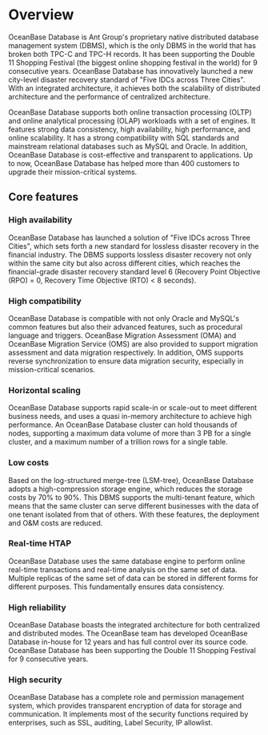 # Overview

OceanBase Database is Ant Group's proprietary native distributed database management system (DBMS), which is the only DBMS in the world that has broken both TPC-C and TPC-H records. It has been supporting the Double 11 Shopping Festival (the biggest online shopping festival in the world) for 9 consecutive years. OceanBase Database has innovatively launched a new city-level disaster recovery standard of "Five IDCs across Three Cities". With an integrated architecture, it achieves both the scalability of distributed architecture and the performance of centralized architecture. 

OceanBase Database supports both online transaction processing (OLTP) and online analytical processing (OLAP) workloads with a set of engines. It features strong data consistency, high availability, high performance, and online scalability. It has a strong compatibility with SQL standards and mainstream relational databases such as MySQL and Oracle. In addition, OceanBase Database is cost-effective and transparent to applications. Up to now, OceanBase Database has helped more than 400 customers to upgrade their mission-critical systems.

## Core features

### High availability

OceanBase Database has launched a solution of "Five IDCs across Three Cities", which sets forth a new standard for lossless disaster recovery in the financial industry. The DBMS supports lossless disaster recovery not only within the same city but also across different cities, which reaches the financial-grade disaster recovery standard level 6 (Recovery Point Objective (RPO) = 0, Recovery Time Objective (RTO) < 8 seconds).

### High compatibility

OceanBase Database is compatible with not only Oracle and MySQL's common features but also their advanced features, such as procedural language and triggers. OceanBase Migration Assessment (OMA) and OceanBase Migration Service (OMS) are also provided to support migration assessment and data migration respectively. In addition, OMS supports reverse synchronization to ensure data migration security, especially in mission-critical scenarios.

### Horizontal scaling

OceanBase Database supports rapid scale-in or scale-out to meet different business needs, and uses a quasi in-memory architecture to achieve high performance. An OceanBase Database cluster can hold thousands of nodes, supporting a maximum data volume of more than 3 PB for a single cluster, and a maximum number of a trillion rows for a single table.

### Low costs

Based on the log-structured merge-tree (LSM-tree), OceanBase Database adopts a high-compression storage engine, which reduces the storage costs by 70% to 90%. This DBMS supports the multi-tenant feature, which means that the same cluster can serve different businesses with the data of one tenant isolated from that of others. With these features, the deployment and O&M costs are reduced.

### Real-time HTAP

OceanBase Database uses the same database engine to perform online real-time transactions and real-time analysis on the same set of data. Multiple replicas of the same set of data can be stored in different forms for different purposes. This fundamentally ensures data consistency.

### High reliability

OceanBase Database boasts the integrated architecture for both centralized and distributed modes. The OceanBase team has developed OceanBase Database in-house for 12 years and has full control over its source code. OceanBase Database has been supporting the Double 11 Shopping Festival for 9 consecutive years.

### High security
OceanBase Database has a complete role and permission management system, which provides transparent encryption of data for storage and communication. It implements most of the security functions required by enterprises, such as SSL, auditing, Label Security, IP allowlist.